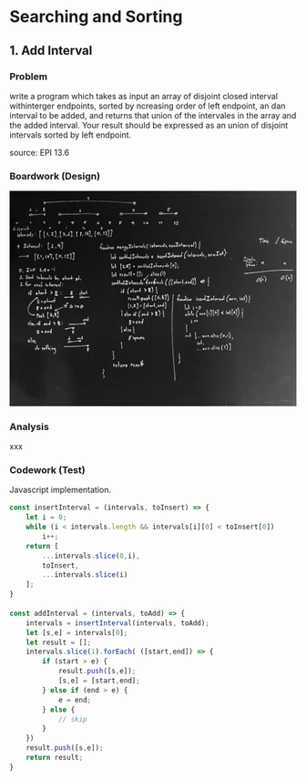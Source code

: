 # Searching and Sorting

## 1. Add Interval

### Problem

write a program which takes as input an array of disjoint closed interval withinterger 
endpoints, sorted by ncreasing order of left endpoint, an dan interval to be added, and 
returns that union of the intervales in the array and the added interval. Your result
should be expressed as an union of disjoint intervals sorted by left endpoint.

source: EPI 13.6

### Boardwork (Design)

![](../../images/epi13.9-2.jpg)
<!-- <img src="../images/epi13.9-2.jpg"/> -->

### Analysis

xxx

### Codework (Test)

Javascript implementation.

```javascript
const insertInterval = (intervals, toInsert) => {
    let i = 0;
    while (i < intervals.length && intervals[i][0] < toInsert[0]) 
        i++;
    return [
        ...intervals.slice(0,i), 
        toInsert,
        ...intervals.slice(i)
    ];
}

const addInterval = (intervals, toAdd) => {
    intervals = insertInterval(intervals, toAdd);
    let [s,e] = intervals[0];
    let result = [];
    intervals.slice(1).forEach( ([start,end]) => {
        if (start > e) {
            result.push([s,e]);
            [s,e] = [start,end];
        } else if (end > e) {
            e = end;
        } else {
            // skip
        }
    })
    result.push([s,e]);
    return result;
}
```


